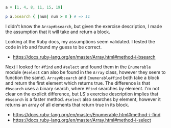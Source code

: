 ```ruby
a = [1, 4, 8, 11, 15, 19]

p a.bsearch { |num| num > 8 } # => 11
```
I didn't know the `Array#bsearch`, but given the exercise description, I made the assumption that it will take and return a block.

Looking at the Ruby docs, my assumptions seem validated.  I tested the code in irb and found my guess to be correct.
- <https://docs.ruby-lang.org/en/master/Array.html#method-i-bsearch>

Next I looked for `#find` and `#select` and found them in the `Enumerable` module (`#select` can also be found in the `Array` class, however they seem to function the same).  `Array#bsearch` and `Enumerable#find` both take a block and return the first element which returns true.  The difference is that `#bsearch` uses a binary search, where `#find` searches by element.  I'm not clear on the explicit difference, but LS's exercise description implies that `#bsearch` is a faster method.  `#select` also searches by element, however it returns an array of all elements that return true in its block.
- <https://docs.ruby-lang.org/en/master/Enumerable.html#method-i-find>
- <https://docs.ruby-lang.org/en/master/Array.html#method-i-select>
